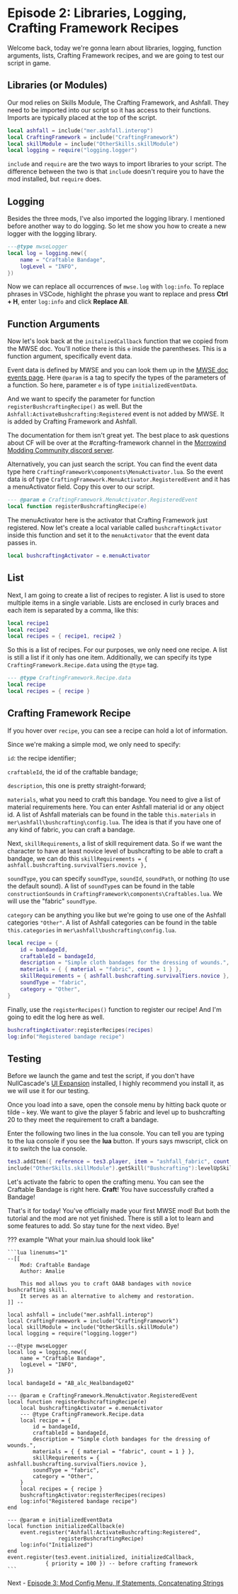 # Episode 2: Libraries, Logging, Crafting Framework Recipes

Welcome back, today we're gonna learn about libraries, logging, function arguments, lists, Crafting Framework recipes, and we are going to test our script in game.

## Libraries (or Modules)

Our mod relies on Skills Module, The Crafting Framework, and Ashfall. They need to be imported into our script so it has access to their functions. Imports are typically placed at the top of the script.

```lua
local ashfall = include("mer.ashfall.interop")
local CraftingFramework = include("CraftingFramework")
local skillModule = include("OtherSkills.skillModule")
local logging = require("logging.logger")
```

`include` and `require` are the two ways to import libraries to your script. The difference between the two is that `include` doesn't require you to have the mod installed, but `require` does.

## Logging

Besides the three mods, I've also imported the logging library. I mentioned before another way to do logging. So let me show you how to create a new logger with the logging library. 

```Lua
---@type mwseLogger
local log = logging.new({
	name = "Craftable Bandage",
	logLevel = "INFO",
})
```

Now we can replace all occurrences of `mwse.log` with `log:info`. To replace phrases in VSCode, highlight the phrase you want to replace and press **Ctrl + H**, enter `log:info` and click **Replace All**.

## Function Arguments

Now let's look back at the `initalizedCallback` function that we copied from the MWSE doc. You'll notice there is this `e` inside the parentheses. This is a function argument, specifically event data.

Event data is defined by MWSE and you can look them up in the [MWSE doc events page](https://mwse.github.io/MWSE/events/absorbedMagic/). Here `@param` is a tag to specify the types of the parameters of a function. So here, parameter `e` is of type `initializedEventData`.

And we want to specify the parameter for function `registerBushcraftingRecipe()` as well. But the `Ashfall:ActivateBushcrafting:Registered` event is not added by MWSE. It is added by Crafting Framework and Ashfall.

The documentation for them isn't great yet. The best place to ask questions about CF will be over at the #crafting-framework channel in the [Morrowind Modding Community discord server](https://discord.me/mwmods). 

Alternatively, you can just search the script. You can find the event data type here `CraftingFramework\components\MenuActivator.lua`. So the event data is of type `CraftingFramework.MenuActivator.RegisteredEvent` and it has a menuActivator field. Copy this over to our script.

```Lua
--- @param e CraftingFramework.MenuActivator.RegisteredEvent
local function registerBushcraftingRecipe(e)
```

The menuActivator here is the activator that Crafting Framework just registered. Now let's create a local variable called `bushcraftingActivator` inside this function and set it to the `menuActivator` that the event data passes in.

```Lua
local bushcraftingActivator = e.menuActivator
```

## List

Next, I am going to create a list of recipes to register. A list is used to store multiple items in a single variable. Lists are enclosed in curly braces and each item is separated by a comma, like this:

```Lua
local recipe1
local recipe2
local recipes = { recipe1, recipe2 }
```

So this is a list of recipes. For our purposes, we only need one recipe. A list is still a list if it only has one item. Additionally, we can specify its type `CraftingFramework.Recipe.data` using the `@type` tag.

```Lua
--- @type CraftingFramework.Recipe.data
local recipe
local recipes = { recipe }
```

## Crafting Framework Recipe

If you hover over `recipe`, you can see a recipe can hold a lot of information.

Since we're making a simple mod, we only need to specify:

`id`: the recipe identifier; 

`craftableId`, the id of the craftable bandage; 

`description`, this one is pretty straight-forward; 

`materials`, what you need to craft this bandage. You need to give a list of material requirements here. You can enter Ashfall material id or any object id. A list of Ashfall materials can be found in the table `this.materials` in `mer\ashfall\bushcrafting\config.lua`. The idea is that if you have one of any kind of fabric, you can craft a bandage.

Next, `skillRequirements`, a list of skill requirement data. So if we want the character to have at least novice level of bushcrafting to be able to craft a bandage, we can do this `skillRequirements = { ashfall.bushcrafting.survivalTiers.novice },`

`soundType`, you can specify `soundType`, `soundId`, `soundPath`, or nothing (to use the default sound). A list of `soundType`s can be found in the table `constructionSounds` in `CraftingFramework\components\Craftables.lua`. We will use the "fabric" `soundType`.

`category` can be anything you like but we're going to use one of the Ashfall categories `"Other"`. A list of Ashfall categories can be found in the table `this.categories` in `mer\ashfall\bushcrafting\config.lua`.

```Lua
local recipe = {
    id = bandageId,
	craftableId = bandageId,
	description = "Simple cloth bandages for the dressing of wounds.",
	materials = { { material = "fabric", count = 1 } },
	skillRequirements = { ashfall.bushcrafting.survivalTiers.novice },
	soundType = "fabric",
	category = "Other",
}
```

Finally, use the `registerRecipes()` function to register our recipe! And I'm going to edit the log here as well. 

```Lua
bushcraftingActivator:registerRecipes(recipes)
log:info("Registered bandage recipe")
```

## Testing

Before we launch the game and test the script, if you don't have NullCascade's [UI Expansion](https://www.nexusmods.com/morrowind/mods/46071) installed, I highly recommend you install it, as we will use it for our testing.

Once you load into a save, open the console menu by hitting back quote or tilde `~` key. We want to give the player 5 fabric and level up to bushcrafting 20 to they meet the requirement to craft a bandage. 

Enter the following two lines in the lua console. You can tell you are typing to the lua console if you see the **lua** button. If yours says mwscript, click on it to switch the lua console.  

```Lua
tes3.addItem({ reference = tes3.player, item = "ashfall_fabric", count = 5 })
include("OtherSkills.skillModule").getSkill("Bushcrafting"):levelUpSkill(10)
```

Let's activate the fabric to open the crafting menu. You can see the Craftable Bandage is right here. **Craft**! You have successfully crafted a Bandage!

That's it for today! You've officially made your first MWSE mod! But both the tutorial and the mod are not yet finished. There is still a lot to learn and some features to add. So stay tune for the next video. Bye!

??? example "What your main.lua should look like"
    
    ```lua linenums="1"
	--[[
		Mod: Craftable Bandage
		Author: Amalie

		This mod allows you to craft OAAB bandages with novice bushcrafting skill.
		It serves as an alternative to alchemy and restoration.
	]] --

	local ashfall = include("mer.ashfall.interop")
	local CraftingFramework = include("CraftingFramework")
	local skillModule = include("OtherSkills.skillModule")
	local logging = require("logging.logger")

	---@type mwseLogger
	local log = logging.new({
		name = "Craftable Bandage",
		logLevel = "INFO",
	})

	local bandageId = "AB_alc_Healbandage02"

	--- @param e CraftingFramework.MenuActivator.RegisteredEvent
	local function registerBushcraftingRecipe(e)
		local bushcraftingActivator = e.menuActivator
		--- @type CraftingFramework.Recipe.data
		local recipe = {
			id = bandageId,
			craftableId = bandageId,
			description = "Simple cloth bandages for the dressing of wounds.",
			materials = { { material = "fabric", count = 1 } },
			skillRequirements = { ashfall.bushcrafting.survivalTiers.novice },
			soundType = "fabric",
			category = "Other",
		}
		local recipes = { recipe }
		bushcraftingActivator:registerRecipes(recipes)
		log:info("Registered bandage recipe")
	end

	--- @param e initializedEventData
	local function initializedCallback(e)
		event.register("Ashfall:ActivateBushcrafting:Registered",
					registerBushcraftingRecipe)
		log:info("Initialized")
	end
	event.register(tes3.event.initialized, initializedCallback,
				{ priority = 100 }) -- before crafting framework
    ```

Next - [Episode 3: Mod Config Menu, If Statements, Concatenating Strings](https://amaliegay.github.io/mwse-modding-tutorial/3_mcm/)